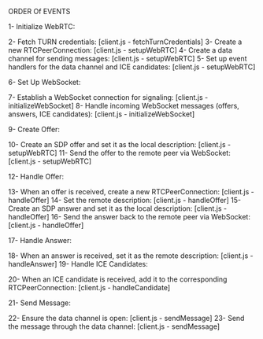 ORDER Of EVENTS

1- Initialize WebRTC:

2- Fetch TURN credentials: [client.js - fetchTurnCredentials]
3- Create a new RTCPeerConnection: [client.js - setupWebRTC]
4- Create a data channel for sending messages: [client.js - setupWebRTC]
5- Set up event handlers for the data channel and ICE candidates: [client.js - setupWebRTC]

6- Set Up WebSocket:

7- Establish a WebSocket connection for signaling: [client.js - initializeWebSocket]
8- Handle incoming WebSocket messages (offers, answers, ICE candidates): [client.js - initializeWebSocket]

9- Create Offer:

10- Create an SDP offer and set it as the local description: [client.js - setupWebRTC]
11- Send the offer to the remote peer via WebSocket: [client.js - setupWebRTC]

12- Handle Offer:

13- When an offer is received, create a new RTCPeerConnection: [client.js - handleOffer]
14- Set the remote description: [client.js - handleOffer]
15- Create an SDP answer and set it as the local description: [client.js - handleOffer]
16- Send the answer back to the remote peer via WebSocket: [client.js - handleOffer]

17- Handle Answer:

18- When an answer is received, set it as the remote description: [client.js - handleAnswer]
19- Handle ICE Candidates:

20- When an ICE candidate is received, add it to the corresponding RTCPeerConnection: [client.js - handleCandidate]

21- Send Message:

22- Ensure the data channel is open: [client.js - sendMessage]
23- Send the message through the data channel: [client.js - sendMessage]

